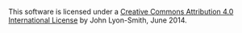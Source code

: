 This software is licensed under a [Creative Commons Attribution 4.0 International License](http://creativecommons.org/licenses/by/4.0/legalcode) by John Lyon-Smith, June 2014.
